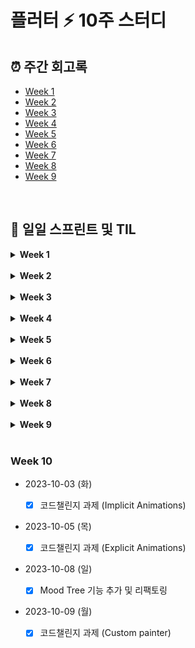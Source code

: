 # 플러터 ⚡️ 10주 스터디

## ⏰ 주간 회고록

- [Week 1](weeks/week1.md)
- [Week 2](weeks/week2.md)
- [Week 3](weeks/week3.md)
- [Week 4](weeks/week4.md)
- [Week 5](weeks/week5.md)
- [Week 6](weeks/week6.md)
- [Week 7](weeks/week7.md)
- [Week 8](weeks/week8.md)
- [Week 9](weeks/week9.md)

<br>

## 📂 일일 스프린트 및 TIL

<details>
<summary><b>Week 1</b></summary>

- [2023-08-07 (월)](TIL/20230807.md)

  - [x] Dart 강의 0.0~1.7
  - [x] Flutter 설치

- [2023-08-08 (화)](TIL/20230808.md)

  - [x] Dart 강의 2.0~2.5
  - [x] 플러터 강의 예습

- [2023-08-09 (수)](TIL/20230809.md)

  - [x] Dart 강의 3.0~3.5
  - [x] 주간회고록 작성

</details>

<br>

<details>
<summary><b>Week 2</b></summary>

- [2023-08-10 (목)](TIL/20230810.md)

  - [x] Dart 강의 4.0~4.10

- [2023-08-11 (금)](dart/dictionary.dart)

  - [x] Dart Code Challenge (Dictionary)

- [2023-08-14 (월)](TIL/20230814.md)

  - [x] 플러터 강의 1.0~2.5
  - [x] 플러터 퀴즈 풀기

- [2023-08-15 (화)](TIL/20230815.md)

  - [x] 플러터 강의 3.0~3.9
  - [x] [플러터 코드 챌린지 과제 (UI Clone)](./ui_clone/README.md)

- [2023-08-16 (수)](TIL/20230816.md)

  - [x] 플러터 강의 4.0~4.4
  - [x] 주간회고록 작성

</details>

<br>

<details>
<summary><b>Week 3</b></summary>

- [2023-08-17 (목)](TIL/20230817.md)

  - [x] 플러터 강의 5.0~5.4
  - [x] [플러터 코드 챌린지 과제 (Pomodoro)](./pomodoro/README.md)

- [2023-08-18 (금)](TIL/20230818.md)

  - [x] 플러터 강의 6.0~6.18

- [2023-08-21 (월)](TIL/20230821.md)

  - [x] 틱톡클론 강의 3.0~4.2

- [2023-08-22 (화)](TIL/20230822.md)

  - [x] 틱톡클론 강의 4.3~4.9

- 2023-08-23 (수)

  - [x] [코드챌린지 과제 (onBoarding1)](./onboarding/README.md)
  - [x] [주간회고록 작성](weeks/week3.md)

</details>

<br>

<details>
<summary><b>Week 4</b></summary>

- 2023-08-25 (금)

  - [x] [틱톡클론 강의 5.1~5.4](TIL/20230825.md)
  - [x] [코드챌린지 과제 리팩토링 (onBoarding1)](./onboarding/README.md/#part-1)

- 2023-08-26 (토)

  - [x] [코드챌린지 과제 (onBoarding2)](./onboarding/README.md/#part-2)

- 2023-08-28 (월)

  - [x] [틱톡클론 강의 6.0~6.8](TIL/20230828.md)

- 2023-08-29 (화)

  - [x] [코드챌린지 과제 (Navigation Time)](./threads/README.md/#code-challenge-navigation-time)

- 2023-08-30 (수)

  - [x] [틱톡클론 강의 8.0~8.4](./TIL/20230830.md)
  - [x] [4주차 주간회고록 작성](./weeks/week4.md)
  - [x] [코드챌린지 과제 (Bottom Sheet)](./threads/README.md/#code-challenge-bottom-sheet)

</details>

<br>

<details>
<summary><b>Week 5</b></summary>

- 2023-08-31 (목)

  - [x] [코드챌린지 과제 (Write Screen)](./threads/README.md/#code-challenge-write-screen)

- 2023-09-02 (토)

  - [x] [코드챌린지 과제 (Search & Activity)](./threads/README.md/#code-challenge-search--acitivity)

- 2023-09-04 (월)

  - [x] [틱톡클론 강의 12 user profile](./TIL/tiktok_12_user_profile.md)
  - [x] [틱톡클론 강의 13 settings ](./TIL/tiktok_13_settings.md)

- 2023-09-05 (화)

  - [x] [코드챌린지 과제 (Profile and Settings)](./threads/README.md/#code-challenge-profile-and-settings)

</details>

<br>

<details>
<summary><b>Week 6</b></summary>

- 2023-09-07 (목)

  - [x] [5주차 주간회고록 작성](./weeks/week5.md)
  - [x] [틱톡클론 강의 19 video recording](./TIL/tiktok_19_video_recording.md)

- 2023-09-08 (금)

  - [x] [코드챌린지 과제 (Photos)](./threads/README.md/#code-challenge-photos)

- 2023-09-10 (일)

  - [x] [코드챌린지 과제 (Dark mode)](./threads/README.md/#code-challenge-dark-mode)

- 2023-09-11 (월)

  - [x] [틱톡클론 강의 18 Navigator2](./TIL/tiktok_18_navigator2.md)

- 2023-09-12 (화)

  - [x] [코드챌린지 과제 (Router migration)](./threads/README.md/#code-challenge-router-migration)

- 2023-09-13 (수)

  - [x] [틱톡클론 강의 20 Router](./TIL/tiktok_20_router.md)
  - [x] [틱톡클론 강의 20 State Management](./TIL/tiktok_20_state_management.md)
  - [x] 틱톡클론 퀴즈 풀기
  - [x] [코드챌린지 과제 리팩토링 (Router migration)](https://github.com/rigood/flutter-study/commit/fc71e821acf7b856e9b5f3892fe4d764273e547e#)
  - [x] [6주차 주간회고록 작성](./weeks/week6.md)

</details>

</br>

<details>
<summary><b>Week 7</b></summary>

- 2023-09-14 (목)

  - [x] [틱톡클론 강의 21 MVVM with provider](./TIL/tiktok_21_mvvm_with_provider.md)
  - [x] [코드챌린지 과제 (MVVM + provider + darkmode)](./threads/README.md/#code-challenge-mvvm--provider--dark-mode)

- 2023-09-15 (금)

  - [x] [틱톡클론 강의 22 Riverpod](./TIL/tiktok_22_riverpod.md)
  - [x] [코드챌린지 과제 (Riverpod)](./threads/README.md/#code-challenge-riverpod)

- 2023-09-16 (토)

  - [x] [틱톡클론 강의 23 Firebase setup](./TIL/tiktok_23_firebase_setup.md)
  - [x] [코드챌린지 과제 (Authentication)](./threads/README.md/#code-challenge-authentication)

- 2023-09-20 (수)
  - [x] [코드챌린지 과제 (Real Data)](./threads/README.md/#code-challenge-real-data)

</details>

</br>

<details>
<summary><b>Week 8</b></summary>

- 2023-09-22 (금)

  - [x] [코드챌린지 과제 (Search Posts)](./threads/README.md/#code-challenge-search-posts)

- 2023-09-23 (토)

  - [x] [코드챌린지 과제 (Final Project Setup)](https://github.com/rigood/flutter-final/commits/main)

- 2023-09-27 (수)

  - [x] 졸업과제 Auth 파트 구현

</details>

</br>

<details>
<summary><b>Week 9</b></summary>

- 2023-09-30 (토)

  - [x] 졸업과제 Post 등록 파트 구현

- 2023-10-01 (일)

  - [x] 졸업과제 수정, 리팩토링

- 2023-10-02 (월)

  - [x] 졸업과제 Post 삭제 기능, 목록 UI 구현

- 2023-10-03 (화)

  - [x] 코드챌린지 과제 (Implicit Animation)

</details>

</br>

### Week 10

- 2023-10-03 (화)

  - [x] 코드챌린지 과제 (Implicit Animations)

- 2023-10-05 (목)

  - [x] 코드챌린지 과제 (Explicit Animations)

- 2023-10-08 (일)
  - [x] Mood Tree 기능 추가 및 리팩토링
- 2023-10-09 (월)
  - [x] 코드챌린지 과제 (Custom painter)
